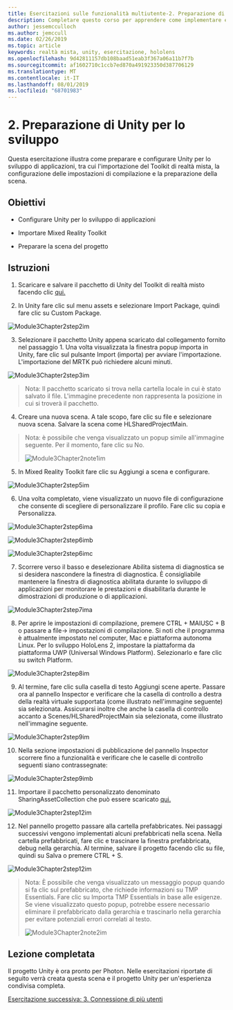 ```yaml
---
title: Esercitazioni sulle funzionalità multiutente-2. Preparazione di Unity per lo sviluppo
description: Completare questo corso per apprendere come implementare esperienze condivise multiutente all'interno di un'applicazione HoloLens 2.
author: jessemcculloch
ms.author: jemccull
ms.date: 02/26/2019
ms.topic: article
keywords: realtà mista, unity, esercitazione, hololens
ms.openlocfilehash: 9d42811157db108baad51eab3f367a06a11b7f7b
ms.sourcegitcommit: af1602710c1ccb7ed870a491923350d387706129
ms.translationtype: MT
ms.contentlocale: it-IT
ms.lasthandoff: 08/01/2019
ms.locfileid: "68701983"
---
```

# <a name="2-getting-unity-ready-for-development"></a>2. Preparazione di Unity per lo sviluppo 


Questa esercitazione illustra come preparare e configurare Unity per lo sviluppo di applicazioni, tra cui l'importazione del Toolkit di realtà mista, la configurazione delle impostazioni di compilazione e la preparazione della scena.

## <a name="objectives"></a>Obiettivi

- Configurare Unity per lo sviluppo di applicazioni

- Importare Mixed Reality Toolkit

- Preparare la scena del progetto

## <a name="instructions"></a>Istruzioni

1. Scaricare e salvare il pacchetto di Unity del Toolkit di realtà misto facendo clic [qui.](https://github.com/microsoft/MixedRealityToolkit-Unity/releases/download/v2.0.0-RC2.1/Microsoft.MixedReality.Toolkit.Unity.Foundation-v2.0.0-RC2.1.unitypackage)

2. In Unity fare clic sul menu assets e selezionare Import Package, quindi fare clic su Custom Package.

![Module3Chapter2step2im](images/module3chapter2step2im.PNG)

3. Selezionare il pacchetto Unity appena scaricato dal collegamento fornito nel passaggio 1. Una volta visualizzata la finestra popup importa in Unity, fare clic sul pulsante Import (importa) per avviare l'importazione. L'importazione del MRTK può richiedere alcuni minuti.

![Module3Chapter2step3im](images/module3chapter2step3im.PNG)

> Nota: Il pacchetto scaricato si trova nella cartella locale in cui è stato salvato il file. L'immagine precedente non rappresenta la posizione in cui si troverà il pacchetto.

4. Creare una nuova scena. A tale scopo, fare clic su file e selezionare nuova scena. Salvare la scena come HLSharedProjectMain.

> Nota: è possibile che venga visualizzato un popup simile all'immagine seguente. Per il momento, fare clic su No.
>
> ![Module3Chapter2note1im](images/module3chapter2note1im.PNG)

5. In Mixed Reality Toolkit fare clic su Aggiungi a scena e configurare.

![Module3Chapter2step5im](images/module3chapter2step5im.PNG)

6. Una volta completato, viene visualizzato un nuovo file di configurazione che consente di scegliere di personalizzare il profilo. Fare clic su copia e Personalizza.

![Module3Chapter2step6ima](images/module3chapter2step6ima.PNG)

![Module3Chapter2step6imb](images/module3chapter2step6imb.PNG)

![Module3Chapter2step6imc](images/module3chapter2step6imc.PNG)

7. Scorrere verso il basso e deselezionare Abilita sistema di diagnostica se si desidera nascondere la finestra di diagnostica. È consigliabile mantenere la finestra di diagnostica abilitata durante lo sviluppo di applicazioni per monitorare le prestazioni e disabilitarla durante le dimostrazioni di produzione o di applicazioni. 

![Module3Chapter2step7ima](images/module3chapter2step7ima.PNG)

8. Per aprire le impostazioni di compilazione, premere CTRL + MAIUSC + B o passare a file-> impostazioni di compilazione. Si noti che il programma è attualmente impostato nel computer, Mac e piattaforma autonoma Linux. Per lo sviluppo HoloLens 2, impostare la piattaforma da piattaforma UWP (Universal Windows Platform). Selezionarlo e fare clic su switch Platform.

![Module3Chapter2step8im](images/module3chapter2step8im.PNG)

9. Al termine, fare clic sulla casella di testo Aggiungi scene aperte. Passare ora al pannello Inspector e verificare che la casella di controllo a destra della realtà virtuale supportata (come illustrato nell'immagine seguente) sia selezionata. Assicurarsi inoltre che anche la casella di controllo accanto a Scenes/HLSharedProjectMain sia selezionata, come illustrato nell'immagine seguente.

![Module3Chapter2step9im](images/module3chapter2step9im.PNG)

10. Nella sezione impostazioni di pubblicazione del pannello Inspector scorrere fino a funzionalità e verificare che le caselle di controllo seguenti siano contrassegnate:

![Module3Chapter2step9imb](images/module3chapter2step9imb.PNG)

11. Importare il pacchetto personalizzato denominato SharingAssetCollection che può essere scaricato [qui.](https://github.com/microsoft/MixedRealityLearning/releases/tag/development)

![Module3Chapter2step12im](images/module3chapter2step11im.PNG)

12. Nel pannello progetto passare alla cartella prefabbricates. Nei passaggi successivi vengono implementati alcuni prefabbricati nella scena. Nella cartella prefabbricati, fare clic e trascinare la finestra prefabbricata, debug nella gerarchia. Al termine, salvare il progetto facendo clic su file, quindi su Salva o premere CTRL + S.

![Module3Chapter2step12im](images/module3chapter2step12im.PNG)

   > Nota: È possibile che venga visualizzato un messaggio popup quando si fa clic sul prefabbricato, che richiede informazioni su TMP Essentials. Fare clic su Importa TMP Essentials in base alle esigenze. Se viene visualizzato questo popup, potrebbe essere necessario eliminare il prefabbricato dalla gerarchia e trascinarlo nella gerarchia per evitare potenziali errori correlati al testo.
   >
>![Module3Chapter2note2im](images/module3chapter2note2im.PNG)


## <a name="congratulations"></a>Lezione completata

Il progetto Unity è ora pronto per Photon. Nelle esercitazioni riportate di seguito verrà creata questa scena e il progetto Unity per un'esperienza condivisa completa.

[Esercitazione successiva: 3. Connessione di più utenti](mrlearning-sharing(photon)-ch3.md)

